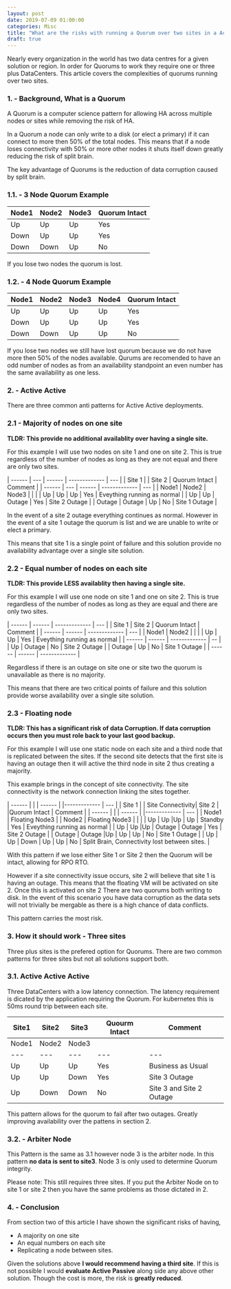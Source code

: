 ```yaml
---
layout: post
date: 2019-07-09 01:00:00
categories: Misc
title: "What are the risks with running a Quorum over two sites in a Active Active Pattern. "
draft: true
---
```


Nearly every organization in the world has two data centres for a given solution or region.  In order for Quorums to work they require one or three plus DataCenters. This article  covers the complexities of quorums running over two sites.

### 1. - Background, What is a Quorum

A Quorum is a computer science pattern for allowing HA across multiple nodes or sites while removing the risk of HA.


In a Quorum a node can only write to a disk (or elect a primary) if it can connect to more then 50% of the total nodes. This means that if a node loses connectivity with 50% or more other nodes it shuts itself down greatly reducing the risk of split brain.

The key advantage of Quorums is the reduction of data corruption caused by split brain.

### 1.1. - 3 Node Quorum Example

| Node1 | Node2 | Node3 | Quorum Intact |
| ----- | ----- | ------ | ------------- |
| Up    | Up    | Up     | Yes           |
| Down  | Up    | Up     | Yes           |
| Down  | Down  | Up     | No            |

If you lose two nodes the quorum is lost.

### 1.2. - 4 Node Quorum Example

| Node1 | Node2 | Node3 | Node4 | Quorum Intact |
| ----- | ----- | ------ | ------ | ------------- |
| Up    | Up    | Up     | Up     | Yes           |
| Down  | Up    | Up     | Up     | Yes           |
| Down  | Down  | Up     | Up     | No            |

If you lose two nodes we still have lost quorum because we do not have more then 50% of the nodes available. Qurums are recomended to have an odd number of nodes as from an availability standpoint an even number has the same availability as one less.


### 2. - Active Active

There are three common anti patterns for Active Active deployments.

### 2.1 - Majority of nodes on one site

**TLDR: This provide no additional availablity over having a single site.**

For this example I will use two nodes on  site 1 and one on site 2. This is true regardless of the number of nodes as long as they are not equal and there are only two sites.


| ------ | --- | ------ | ------------- | --- |
| Site 1 | | Site 2 | Quorum Intact  | Comment |
| ------ | --- | ------ | ------------- | --- |
| Node1  | Node2 | Node3 |              |     |
| Up |  Up | Up  | Yes | Eveything running as normal |
| Up |  Up | Outage  | Yes | Site 2 Outage |
| Outage |  Outage | Up  | No | Site 1 Outage |


In the event of a site 2 outage everything continues as normal. However in the event of a site 1 outage the quorum is list and we are unable to write or elect a primary.

This means that site 1 is a single point of failure and this solution provide no availability advantage over a single site solution.

### 2.2 - Equal number of nodes on each site

**TLDR: This provide LESS availablity then having a single site.**

For this example I will use one node on  site 1 and one on site 2. This is true regardless of the number of nodes as long as they are equal and there are only two sites.


| ------ | ------ | ------------- | --- |
| Site 1 |  Site 2 | Quorum Intact  | Comment |
| ------ | ------ | ------------- | --- |
| Node1 |  Node2   | | |
| Up |  Up  | Yes | Eveything running as normal |
| ------ | ------ | ------------- | -- |
|    Up | Outage  | No | Site 2 Outage |
| Outage | Up  | No | Site 1 Outage |
| ------ | ------ | ------------- |

Regardless if there is an outage on site one or site two the quorum is unavailable as there is no majority.

This means that there are two critical points of failure and this solution provide worse availability over a single site solution.


### 2.3 - Floating node

**TLDR: This has a significant risk of data Corruption. If data corruption occurs then you must role back to your last good backup.**

For this example I will use one static node on each site and a third node that is replicated between the sites. If the second site detects that the first site is having an outage then it will active the third node in site 2 thus creating a majority.

This example brings in the concept of site connectivity. The site connectivity is the network connection linking the sites together.

| ------ | | | ------ | |------------- | --- |
| Site 1 | | Site Connectivity| Site 2 | |Quorum Intact  | Comment |
| ------ | | | ------ | |------------- | --- |
| Node1 | Floating Node3  | | Node2  | Floating Node3 | | |
| Up |  Up |Up | Up  | Standby | Yes | Eveything running as normal |
| Up |  Up |Up | Outage  | Outage | Yes | Site 2 Outage |
| Outage |  Outage |Up | Up  | Up | No | Site 1 Outage |
| Up |  Up | Down | Up  | Up | No  | Split Brain, Connectivity lost between sites. |

With this pattern if we lose either Site 1 or Site 2 then the Quorum will be intact, allowing for RPO RTO.

However if a site connectivity issue occurs, site 2 will believe that site 1 is having an outage. This means that the floating VM will be activated on site 2.  Once this is activated on site 2 There are two quorums both writing to disk. In the event of this scenario you have data corruption as the data sets will not trivially be mergable as there is a high chance of data conflicts.

This pattern carries the most risk.

### 3. How it should work - Three sites

Three plus sites is the prefered option for Quorums.  There are two common patterns for three sites but not all solutions support both.

### 3.1. Active Active Active

Three DataCenters with a low latency connection. The latency requirement is dicated by the application requiring the Quorum. For kubernetes this is 50ms round trip between each site.

| Site1  | Site2 | Site3 | Quourm Intact | Comment |
|---|---|---|---|---|
| Node1  | Node2 | Node3 |  |  |
|---|---|---|---|---|
| Up   |  Up |  Up | Yes  | Business as Usual  |
| Up   |  Up |  Down |  Yes |  Site 3 Outage  |
| Up   |  Down |  Down |  No |  Site 3 and Site 2 Outage  |

This pattern allows for the quorum to fail after two outages. Greatly improving availability over the pattens in section 2.

### 3.2. - Arbiter Node

This Pattern is the same as 3.1 however node 3 is the arbiter node. In this pattern **no data is sent to site3**.  Node 3 is only used to determine Quorum integrity.

Please note: This still requires three sites. If you put the Arbiter Node on to site 1 or site 2 then you have the same problems as those dictated in 2.

### 4. - Conclusion

From section two of this article I have shown the significant risks of having,
* A majority on one site
* An equal numbers on each site
* Replicating a node between sites.

Given the solutions above **I would recommend having a third site**. If this is not possible I would **evaluate Active Passive** along side any above other solution. Though the cost is more, the risk is **greatly reduced**.
